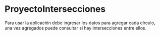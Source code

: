 # ProyectoIntersecciones
Para usar la aplicación debe ingresar los datos para agregar cada círculo, una vez agregados puede consultar si hay intersecciones entre ellos.
